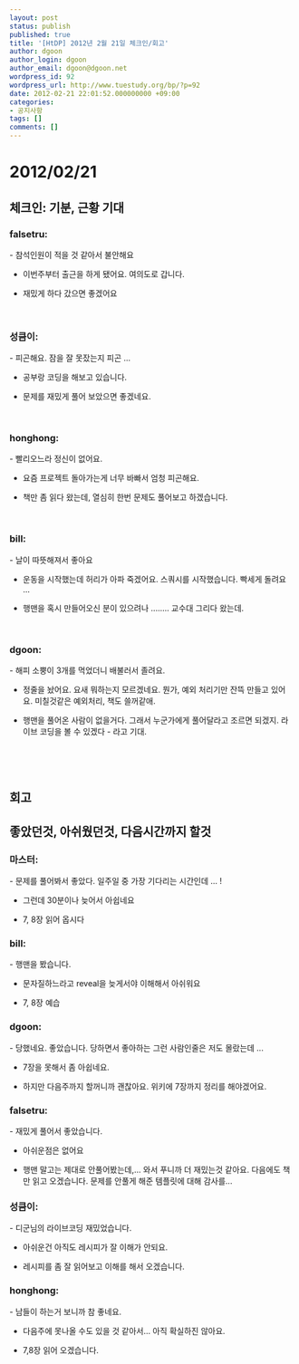 ```yaml
---
layout: post
status: publish
published: true
title: '[HtDP] 2012년 2월 21일 체크인/회고'
author: dgoon
author_login: dgoon
author_email: dgoon@dgoon.net
wordpress_id: 92
wordpress_url: http://www.tuestudy.org/bp/?p=92
date: 2012-02-21 22:01:52.000000000 +09:00
categories:
- 공지사항
tags: []
comments: []
---
```

<h1>2012/02/21</h1>
<h2>체크인: 기분, 근황 기대</h2>
<h3>falsetru:</h3>
- 참석인원이 적을 것 같아서 불안해요

- 이번주부터 출근을 하게 됐어요. 여의도로 갑니다.

- 재밌게 하다 갔으면 좋겠어요

&nbsp;
<h3>성큼이:</h3>
- 피곤해요. 잠을 잘 못잤는지 피곤 ...

- 공부랑 코딩을 해보고 있습니다.

- 문제를 재밌게 풀어 보았으면 좋겠네요.

&nbsp;
<h3>honghong:</h3>
- 빨리오느라 정신이 없어요.

- 요즘 프로젝트 돌아가는게 너무 바빠서 엄청 피곤해요.

- 책만 좀 읽다 왔는데, 열심히 한번 문제도 풀어보고 하겠습니다.

&nbsp;
<h3>bill:</h3>
- 날이 따뜻해져서 좋아요

- 운동을 시작했는데 허리가 아파 죽겠어요. 스쿼시를 시작했습니다. 빡세게 돌려요 ...

- 행맨을 혹시 만들어오신 분이 있으려나 ........ 교수대 그리다 왔는데.

&nbsp;
<h3>dgoon:</h3>
- 해피 소뿡이 3개를 먹었더니 배불러서 졸려요.

- 정줄을 놨어요. 요새 뭐하는지 모르겠네요. 뭔가, 예외 처리기만 잔뜩 만들고 있어요. 미칠것같은 예외처리, 책도 쓸꺼같애.

- 행맨을 풀어온 사람이 없을거다. 그래서 누군가에게 풀어달라고 조르면 되겠지. 라이브 코딩을 볼 수 있겠다 - 라고 기대.

&nbsp;

&nbsp;
<h2>회고</h2>
<h2>좋았던것, 아쉬웠던것, 다음시간까지 할것</h2>
<h3>마스터:</h3>
- 문제를 풀어봐서 좋았다. 일주일 중 가장 기다리는 시간인데 ... !

- 그런데 30분이나 늦어서 아쉽네요

- 7, 8장 읽어 옵시다
<h3>bill:</h3>
- 행맨을 봤습니다.

- 문자질하느라고 reveal을 늦게서야 이해해서 아쉬워요

- 7, 8장 예습
<h3>dgoon:</h3>
- 당했네요. 좋았습니다. 당하면서 좋아하는 그런 사람인줄은 저도 몰랐는데 ...

- 7장을 못해서 좀 아쉽네요.

- 하지만 다음주까지 할꺼니까 괜찮아요. 위키에 7장까지 정리를 해야겠어요.
<h3>falsetru:</h3>
- 재밌게 풀어서 좋았습니다.

- 아쉬운점은 없어요

- 행맨 말고는 제대로 안풀어봤는데,... 와서 푸니까 더 재밌는것 같아요. 다음에도 책만 읽고 오겠습니다. 문제를 안풀게 해준 템플릿에 대해 감사를...
<h3>성큼이:</h3>
- 디군님의 라이브코딩 재밌었습니다.

- 아쉬운건 아직도 레시피가 잘 이해가 안되요.

- 레시피를 좀 잘 읽어보고 이해를 해서 오겠습니다.
<h3>honghong:</h3>
- 남들이 하는거 보니까 참 좋네요.

- 다음주에 못나올 수도 있을 것 같아서... 아직 확실하진 않아요.

- 7,8장 읽어 오겠습니다.

&nbsp;

&nbsp;
